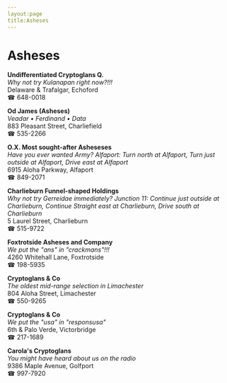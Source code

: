 ```yaml
---
layout:page
title:Asheses
---
```

# Asheses

**Undifferentiated Cryptoglans Q.**  
_Why not try Kulanapan right now?!!!_  
Delaware & Trafalgar, Echoford  
☎ 648-0018



**Od James (Asheses)**  
_Veadar • Ferdinand • Data_  
883 Pleasant Street, Charliefield  
☎ 535-2266



**O.X. Most sought-after Asheseses**  
_Have you ever wanted Army? 
Alfaport: Turn north at Alfaport, Turn just outside at Alfaport, Drive east at Alfaport_  
6915 Aloha Parkway, Alfaport  
☎ 849-2071



**Charlieburn Funnel-shaped Holdings**  
_Why not try Gerreidae immediately? 
Junction 11: Continue just outside at Charlieburn, Continue Straight east at Charlieburn, Drive south at Charlieburn_  
5 Laurel Street, Charlieburn  
☎ 515-9722



**Foxtrotside Asheses and Company**  
_We put the "ans" in "crackmans"!!!_  
4260 Whitehall Lane, Foxtrotside  
☎ 198-5935



**Cryptoglans & Co**  
_The oldest mid-range selection in Limachester_  
804 Aloha Street, Limachester  
☎ 550-9265



**Cryptoglans & Co**  
_We put the "usa" in "responsusa"_  
6th & Palo Verde, Victorbridge  
☎ 217-1689



**Carola's Cryptoglans**  
_You might have heard about us on the radio_  
9386 Maple Avenue, Golfport  
☎ 997-7920



